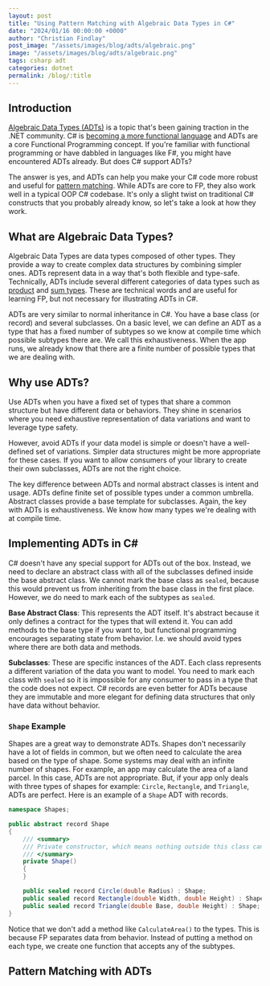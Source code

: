 ```yaml
---
layout: post
title: "Using Pattern Matching with Algebraic Data Types in C#"
date: "2024/01/16 00:00:00 +0000"
author: "Christian Findlay"
post_image: "/assets/images/blog/adts/algebraic.png"
image: "/assets/images/blog/adts/algebraic.png"
tags: csharp adt
categories: dotnet
permalink: /blog/:title
---
```


## Introduction

[Algebraic Data Types (ADTs)](https://en.wikipedia.org/wiki/Algebraic_data_type) is a topic that's been gaining traction in the .NET community. C# is [becoming a more functional language](https://dotnetcore.show/episode-52-functional-csharp-with-simon-painter/) and ADTs are a core Functional Programming concept. If you're familiar with functional programming or have dabbled in languages like F#, you might have encountered ADTs already. But does C# support ADTs?

The answer is yes, and ADTs can help you make your C# code more robust and useful for [pattern matching](https://learn.microsoft.com/en-us/dotnet/csharp/fundamentals/functional/pattern-matching). While ADTs are core to FP, they also work well in a typical OOP C# codebase. It's only a slight twist on traditional C# constructs that you probably already know, so let's take a look at how they work.

## What are Algebraic Data Types?

Algebraic Data Types are data types composed of other types. They provide a way to create complex data structures by combining simpler ones. ADTs represent data in a way that's both flexible and type-safe. Technically, ADTs include several different categories of data types such as [product](https://en.wikipedia.org/wiki/Product_type) and [sum types](https://en.wikipedia.org/wiki/Tagged_union). These are technical words and are useful for learning FP, but not necessary for illustrating ADTs in C#.

ADTs are very similar to normal inheritance in C#. You have a base class (or record) and several subclasses. On a basic level, we can define an ADT as a type that has a fixed number of subtypes so we know at compile time which possible subtypes there are. We call this exhaustiveness. When the app runs, we already know that there are a finite number of possible types that we are dealing with.

## Why use ADTs?

Use ADTs when you have a fixed set of types that share a common structure but have different data or behaviors. They shine in scenarios where you need exhaustive representation of data variations and want to leverage type safety.

However, avoid ADTs if your data model is simple or doesn't have a well-defined set of variations. Simpler data structures might be more appropriate for these cases. If you want to allow consumers of your library to create their own subclasses, ADTs are not the right choice.

The key difference between ADTs and normal abstract classes is intent and usage. ADTs define finite set of possible types under a common umbrella. Abstract classes provide a base template for subclasses. Again, the key with ADTs is exhaustiveness. We know how many types we're dealing with at compile time.

## Implementing ADTs in C#

C# doesn't have any special support for ADTs out of the box. Instead, we need to declare an abstract class with all of the subclasses defined inside the base abstract class. We cannot mark the base class as `sealed`, because this would prevent us from inheriting from the base class in the first place. However, we do need to mark each of the subtypes as `sealed`.

**Base Abstract Class**: This represents the ADT itself. It's abstract because it only defines a contract for the types that will extend it. You can add methods to the base type if you want to, but functional programming encourages separating state from behavior. I.e. we should avoid types where there are both data and methods.

**Subclasses**: These are specific instances of the ADT. Each class represents a different variation of the data you want to model. You need to mark each class with `sealed` so it is impossible for any consumer to pass in a type that the code does not expect. C# records are even better for ADTs because they are immutable and more elegant for defining data structures that only have data without behavior.

### `Shape` Example

Shapes are a great way to demonstrate ADTs. Shapes don't necessarily have a lot of fields in common, but we often need to calculate the area based on the type of shape. Some systems may deal with an infinite number of shapes. For example, an app may calculate the area of a land parcel. In this case, ADTs are not appropriate. But, if your app only deals with three types of shapes for example: `Circle`, `Rectangle`, and `Triangle`, ADTs are perfect. Here is an example of a `Shape` ADT with records.

```csharp
namespace Shapes;

public abstract record Shape
{
    /// <summary>
    /// Private constructor, which means nothing outside this class can inherit from this class
    /// </summary>
    private Shape()
    {
    }

    public sealed record Circle(double Radius) : Shape;
    public sealed record Rectangle(double Width, double Height) : Shape;
    public sealed record Triangle(double Base, double Height) : Shape;
}
```

Notice that we don't add a method like `CalculateArea()` to the types. This is because FP separates data from behavior. Instead of putting a method on each type, we create one function that accepts any of the subtypes.

## Pattern Matching with ADTs

